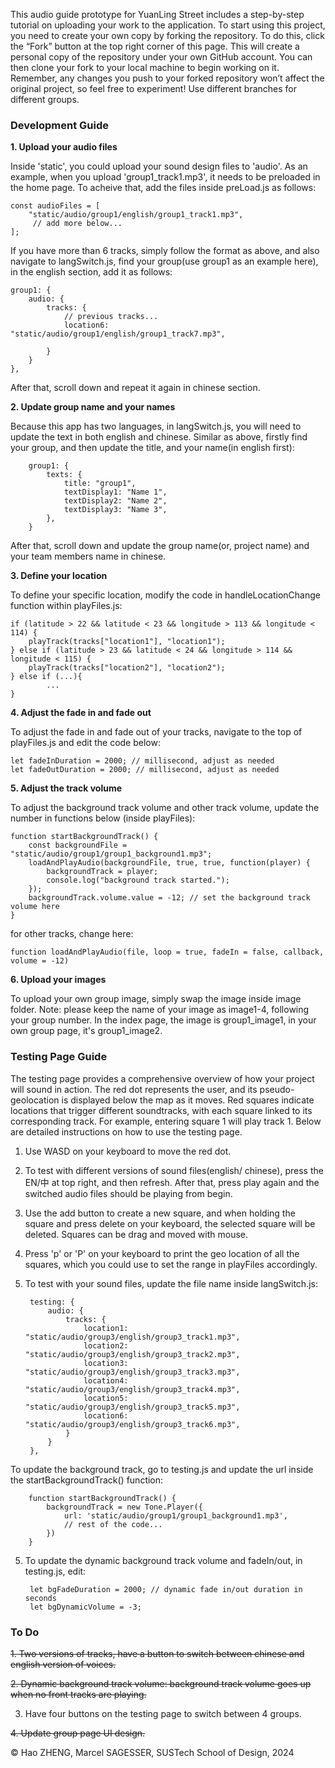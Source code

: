 This audio guide prototype for YuanLing Street includes a step-by-step tutorial on uploading your work to the application. To start using this project, you need to create your own copy by forking the repository. To do this, click the “Fork” button at the top right corner of this page. This will create a personal copy of the repository under your own GitHub account. You can then clone your fork to your local machine to begin working on it. Remember, any changes you push to your forked repository won’t affect the original project, so feel free to experiment! Use different branches for different groups.

### Development Guide ###

**1. Upload your audio files**

Inside 'static', you could upload your sound design files to 'audio'. As an example, when you upload 'group1_track1.mp3', it needs to be preloaded in the home page. To acheive that, add the files inside preLoad.js as follows:

    const audioFiles = [
        "static/audio/group1/english/group1_track1.mp3",
         // add more below...   
    ];

If you have more than 6 tracks, simply follow the format as above, and also navigate to langSwitch.js, find your group(use group1 as an example here), in the english section, add it as follows:

    group1: {
        audio: {
            tracks: {
                // previous tracks...
                location6: "static/audio/group1/english/group1_track7.mp3",
                
            }
        }
    },

After that, scroll down and repeat it again in chinese section.

**2. Update group name and your names**

Because this app has two languages, in langSwitch.js, you will need to update the text in both english and chinese. Similar as above, firstly find your group, and then update the title, and your name(in english first):

        group1: {
            texts: {
                title: "group1",
                textDisplay1: "Name 1",
                textDisplay2: "Name 2",
                textDisplay3: "Name 3",
            },
        }

After that, scroll down and update the group name(or, project name) and your team members name in chinese.

**3. Define your location**

To define your specific location, modify the code in handleLocationChange function within playFiles.js:    
    
    if (latitude > 22 && latitude < 23 && longitude > 113 && longitude < 114) {
        playTrack(tracks["location1"], "location1");        
    } else if (latitude > 23 && latitude < 24 && longitude > 114 && longitude < 115) {
        playTrack(tracks["location2"], "location2");        
    } else if (...){
            ...        
    }

**4. Adjust the fade in and fade out**

To adjust the fade in and fade out of your tracks, navigate to the top of playFiles.js and edit the code below:

    let fadeInDuration = 2000; // millisecond, adjust as needed
    let fadeOutDuration = 2000; // millisecond, adjust as needed

**5. Adjust the track volume**

To adjust the background track volume and other track volume, update the number in functions below (inside playFiles):

    function startBackgroundTrack() {
        const backgroundFile = "static/audio/group1/group1_background1.mp3";
        loadAndPlayAudio(backgroundFile, true, true, function(player) {
            backgroundTrack = player;
            console.log("background track started.");
        });
        backgroundTrack.volume.value = -12; // set the background track volume here
    }

for other tracks, change here:

    function loadAndPlayAudio(file, loop = true, fadeIn = false, callback, volume = -12)
    
**6. Upload your images**

To upload your own group image, simply swap the image inside image folder. Note: please keep the name of your image as image1-4, following your group number. In the index page, the image is group1_image1, in your own group page, it's group1_image2.


### Testing Page Guide ###

The testing page provides a comprehensive overview of how your project will sound in action. The red dot represents the user, and its pseudo-geolocation is displayed below the map as it moves. Red squares indicate locations that trigger different soundtracks, with each square linked to its corresponding track. For example, entering square 1 will play track 1. Below are detailed instructions on how to use the testing page.

1. Use WASD on your keyboard to move the red dot.
2. To test with different versions of sound files(english/ chinese), press the EN/中 at top right, and then refresh. After that, press play again and the switched audio files should be playing from begin.
2. Use the add button to create a new square, and when holding the square and press delete on your keyboard, the selected square will be deleted. Squares can be drag and moved with mouse.
3. Press 'p' or 'P' on your keyboard to print the geo location of all the squares, which you could use to set the range in playFiles accordingly.
4. To test with your sound files, update the file name inside langSwitch.js: 

        testing: {
            audio: {
                tracks: {
                    location1: "static/audio/group3/english/group3_track1.mp3",
                    location2: "static/audio/group3/english/group3_track2.mp3",
                    location3: "static/audio/group3/english/group3_track3.mp3",
                    location4: "static/audio/group3/english/group3_track4.mp3",
                    location5: "static/audio/group3/english/group3_track5.mp3",
                    location6: "static/audio/group3/english/group3_track6.mp3",
                }
            }
        },

To update the background track, go to testing.js and update the url inside the startBackgroundTrack() function:
    
        function startBackgroundTrack() {
            backgroundTrack = new Tone.Player({
                url: 'static/audio/group1/group1_background1.mp3',
                // rest of the code...
            })
        }

5. To update the dynamic background track volume and fadeIn/out, in testing.js, edit:

        let bgFadeDuration = 2000; // dynamic fade in/out duration in seconds
        let bgDynamicVolume = -3;

### To Do ###


~~1. Two versions of tracks, have a button to switch between chinese and english version of voices.~~


~~2. Dynamic background track volume: background track volume goes up when no front tracks are playing.~~


3. Have four buttons on the testing page to switch between 4 groups.

~~4. Update group page UI design.~~


© Hao ZHENG, Marcel SAGESSER, SUSTech School of Design, 2024
